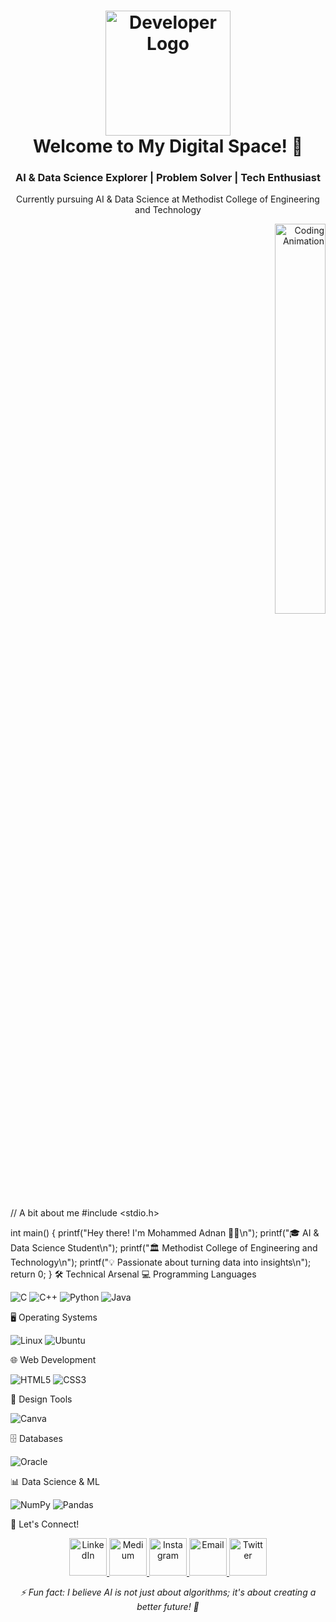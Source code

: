<h1 align="center">
  <img src="https://github.blog/wp-content/uploads/2014/05/db213bb4-d22e-11e3-8549-ea607b77ad7c.png" width="200px" alt="Developer Logo">
  <br>
  Welcome to My Digital Space! 👋
</h1>
<div align="center">
  <h3>AI & Data Science Explorer | Problem Solver | Tech Enthusiast</h3>
  <p>Currently pursuing AI & Data Science at Methodist College of Engineering and Technology</p>
</div>
<div align="right" width="40%">
  <img src="https://cdn.dribbble.com/users/1059583/screenshots/4171367/coding-freak.gif" alt="Coding Animation" width="40%">
</div>

// A bit about me
#include <stdio.h>

int main() {
    printf("Hey there! I'm Mohammed Adnan 👨‍💻\n");
    printf("🎓 AI & Data Science Student\n");
    printf("🏛️ Methodist College of Engineering and Technology\n");
    printf("💡 Passionate about turning data into insights\n");
    return 0;
}
🛠️ Technical Arsenal
💻 Programming Languages
<p>
  <img src="https://img.shields.io/badge/-C-000?&logo=C" alt="C">
  <img src="https://img.shields.io/badge/-C++-00599C?style=flat-square&logo=c" alt="C++">
  <img src="https://img.shields.io/badge/Python-FFD43B?style=for-the-badge&logo=python&logoColor=blue" alt="Python">
  <img src="https://img.shields.io/badge/java-%23ED8B00.svg?style=for-the-badge&logo=java&logoColor=white" alt="Java">
</p>
🖥️ Operating Systems
<p>
  <img src="https://img.shields.io/badge/OS-Linux-informational?style=flat-square&logo=linux&logoColor=white" alt="Linux">
  <img src="https://img.shields.io/badge/Ubuntu-E95420?style=for-the-badge&logo=ubuntu&logoColor=white" alt="Ubuntu">
</p>
🌐 Web Development
<p>
  <img src="https://img.shields.io/badge/html5-%23E34F26.svg?style=for-the-badge&logo=html5&logoColor=white" alt="HTML5">
  <img src="https://img.shields.io/badge/css3-%231572B6.svg?style=for-the-badge&logo=css3&logoColor=white" alt="CSS3">
</p>
🎨 Design Tools
<p>
  <img src="https://img.shields.io/badge/Canva-%2300C4CC.svg?style=for-the-badge&logo=Canva&logoColor=white" alt="Canva">
</p>
🗄️ Databases
<p>
  <img src="https://img.shields.io/badge/Oracle-F80000?style=for-the-badge&logo=Oracle&logoColor=white" alt="Oracle">
</p>
📊 Data Science & ML
<p>
  <img src="https://img.shields.io/badge/numpy-%23013243.svg?style=for-the-badge&logo=numpy&logoColor=white" alt="NumPy">
  <img src="https://img.shields.io/badge/pandas-%23150458.svg?style=for-the-badge&logo=pandas&logoColor=white" alt="Pandas">
</p>
🤝 Let's Connect!
<p align="center">
  <a href="https://www.linkedin.com/in/adnan02/" target="_blank">
    <img src="https://img.icons8.com/color/96/000000/linkedin.png" alt="LinkedIn" width="60">
  </a>
  <a href="https://medium.com/@adnans3917" target="_blank">
    <img src="https://img.icons8.com/color/96/000000/medium-logo.png" alt="Medium" width="60">
  </a>
  <a href="https://instagram.com/qari_zayn?igshid=YmMyMTA2M2Y=" target="_blank">
    <img src="https://raw.githubusercontent.com/rahuldkjain/github-profile-readme-generator/master/src/images/icons/Social/instagram.svg" alt="Instagram" width="60">
  </a>
  <a href="mailto:gursimarsm@gmail.com">
    <img src="https://img.icons8.com/color/96/000000/gmail.png" alt="Email" width="60">
  </a>
  <a href="https://twitter.com/zayn_mark7" target="_blank">
    <img src="https://img.icons8.com/color/96/000000/twitter.png" alt="Twitter" width="60">
  </a>
</p>

<div align="center">
  <i>⚡ Fun fact: I believe AI is not just about algorithms; it's about creating a better future! 🚀</i>
</div>
